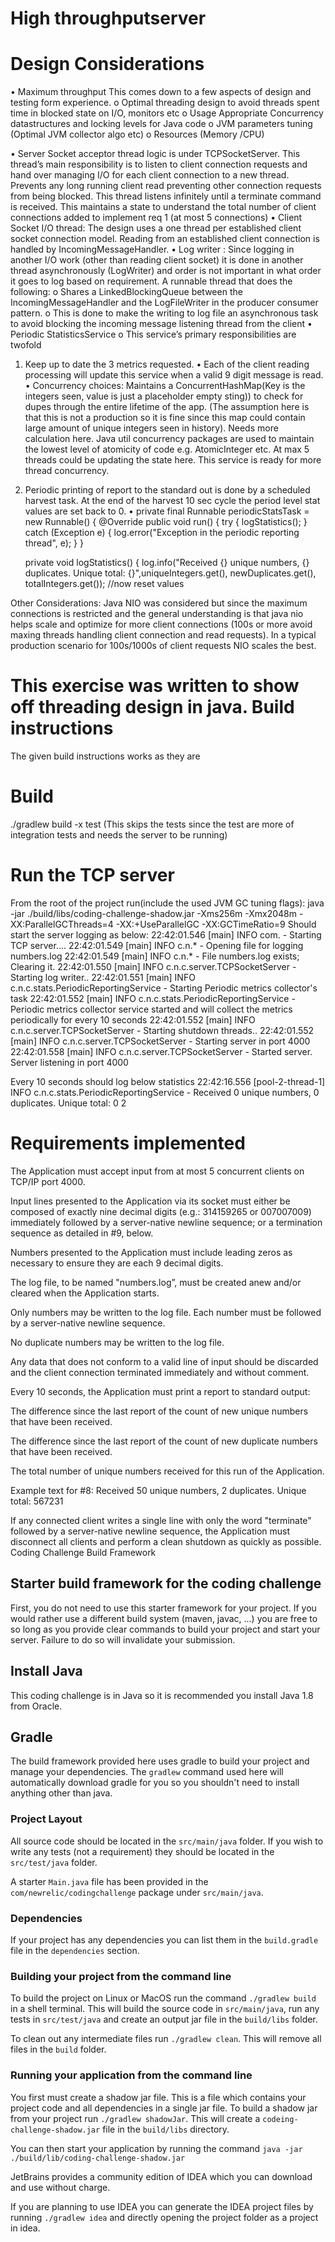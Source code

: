 # High throughputserver


Design Considerations
=====================
•	Maximum throughput This comes down to a few aspects of design and testing form experience. 
o	Optimal threading design to avoid threads spent time in blocked state on I/O, monitors etc 
o	Usage Appropriate Concurrency datastructures and locking levels for Java code
o	JVM parameters tuning (Optimal JVM collector algo etc)
o	Resources (Memory /CPU)

•	Server Socket acceptor thread logic is under TCPSocketServer. This thread’s main responsibility is to listen to client connection requests and hand over managing I/O for each client connection to a new thread.  Prevents any long running client read preventing other connection requests from being blocked. This thread listens infinitely until a terminate command is received. This maintains a state to understand the total number of client connections added to implement req 1 (at most 5 connections)
•	Client Socket I/O thread: The design uses a one thread per established client socket connection model. Reading from an established client connection is handled by IncomingMessageHandler.
•	Log writer : Since logging in another I/O work (other than reading client socket) it is done in another thread asynchronously (LogWriter) and order is not important in what order it goes to log based on requirement. A runnable thread that does the following:
o	Shares a LinkedBlockingQueue between the IncomingMessageHandler and the LogFileWriter in the producer consumer pattern.
o	This is done to make the writing to log file an asynchronous task to avoid blocking the incoming message listening thread from the client
•	Periodic StatisticsService
o	This  service’s primary responsibilities are twofold	
1.	 Keep up to date the 3 metrics requested. 
•	Each of the client reading processing will update this service when a valid 9 digit message is read. 
•	Concurrency choices: Maintains a ConcurrentHashMap(Key is the integers seen, value is just a placeholder empty sting)) to check for dupes through the entire lifetime of the app. (The assumption here is that this is not a production so it is fine since this map could contain large amount of unique integers seen in history). Needs more calculation here. Java util concurrency packages are used to maintain the lowest level of atomicity of code e.g. AtomicInteger etc. At max 5 threads could be updating the state here. This service is ready for more thread concurrency.
2.	Periodic printing of report to the standard out is done by a scheduled harvest task.   At the end of the harvest 10 sec cycle the period level stat values are set back to 0.
•	private final Runnable periodicStatsTask = new Runnable() {
    @Override
    public void run() {
        try {
            logStatistics();
        } catch (Exception e) {
            log.error("Exception in the periodic reporting thread", e);
        }
    }

    private void logStatistics() {
        log.info("Received {} unique numbers, {} duplicates. Unique total: {}",uniqueIntegers.get(),
                newDuplicates.get(), totalIntegers.get());
        //now reset values



Other Considerations: 
Java NIO was considered but since the maximum connections is restricted and the general understanding is that java nio helps scale and optimize for more client connections (100s or more avoid maxing threads handling client connection and read requests). In a typical production scenario for 100s/1000s of client requests NIO scales the best. 



This exercise was written to show off threading design in java.
Build instructions
==================
The given build instructions works as they are

Build
======
./gradlew build -x test (This skips the tests since the test are more of integration tests and needs the server to be running)


Run the TCP server
==================
From the root of the project run(include the used JVM GC tuning flags):
java -jar ./build/libs/coding-challenge-shadow.jar -Xms256m -Xmx2048m -XX:ParallelGCThreads=4 -XX:+UseParallelGC -XX:GCTimeRatio=9
Should start the server logging as below:
22:42:01.546 [main] INFO  com. - Starting TCP server....
22:42:01.549 [main] INFO  c.n.* - Opening file for logging numbers.log
22:42:01.549 [main] INFO  c.n.* - File numbers.log exists; Clearing it.
22:42:01.550 [main] INFO  c.n.c.server.TCPSocketServer - Starting log writer..
22:42:01.551 [main] INFO  c.n.c.stats.PeriodicReportingService - Starting Periodic metrics collector's task
22:42:01.552 [main] INFO  c.n.c.stats.PeriodicReportingService - Periodic metrics collector service started and will collect the metrics periodically for every 10 seconds
22:42:01.552 [main] INFO  c.n.c.server.TCPSocketServer - Starting shutdown threads..
22:42:01.552 [main] INFO  c.n.c.server.TCPSocketServer - Starting server in port 4000
22:42:01.558 [main] INFO  c.n.c.server.TCPSocketServer - Started server. Server listening in port 4000


Every 10 seconds should log below statistics
22:42:16.556 [pool-2-thread-1] INFO  c.n.c.stats.PeriodicReportingService - Received 0 unique numbers, 0 duplicates. Unique total: 0
2

                                                  
Requirements implemented
========================
The Application must accept input from at most 5 concurrent clients on TCP/IP port 4000.

Input lines presented to the Application via its socket must either be composed of exactly nine decimal digits (e.g.: 314159265 or 007007009) immediately followed by a server-native newline sequence; or a termination sequence as detailed in #9, below.

Numbers presented to the Application must include leading zeros as necessary to ensure they are each 9 decimal digits.

The log file, to be named "numbers.log”, must be created anew and/or cleared when the Application starts.

Only numbers may be written to the log file. Each number must be followed by a server-native newline sequence.

No duplicate numbers may be written to the log file.

Any data that does not conform to a valid line of input should be discarded and the client connection terminated immediately and without comment.

Every 10 seconds, the Application must print a report to standard output:

The difference since the last report of the count of new unique numbers that have been received.

The difference since the last report of the count of new duplicate numbers that have been received.

The total number of unique numbers received for this run of the Application.

Example text for #8: Received 50 unique numbers, 2 duplicates. Unique total: 567231

If any connected client writes a single line with only the word "terminate" followed by a server-native newline sequence, the Application must disconnect all clients and perform a clean shutdown as quickly as possible.
Coding Challenge Build Framework

## Starter build framework for the coding challenge

First, you do not need to use this starter framework for your project.
If you would rather use a different build system (maven, javac, ...)
you are free to so long as you provide clear commands to build your
project and start your server.  Failure to do so will invalidate your
submission.


## Install Java

This coding challenge is in Java so it is recommended you install Java
1.8 from Oracle.


## Gradle

The build framework provided here uses gradle to build your project
and manage your dependencies.  The `gradlew` command used here will
automatically download gradle for you so you shouldn't need to install
anything other than java.


### Project Layout

All source code should be located in the `src/main/java` folder.
If you wish to write any tests (not a requirement) they should be
located in the `src/test/java` folder.

A starter `Main.java` file has been provided in the `com/newrelic/codingchallenge` package under `src/main/java`.


### Dependencies

If your project has any dependencies you can list them in the
`build.gradle` file in the `dependencies` section.


### Building your project from the command line

To build the project on Linux or MacOS run the command `./gradlew build` in a shell terminal.  This will build the source code in
`src/main/java`, run any tests in `src/test/java` and create an output
jar file in the `build/libs` folder.

To clean out any intermediate files run `./gradlew clean`.  This will
remove all files in the `build` folder.


### Running your application from the command line

You first must create a shadow jar file.  This is a file which contains your project code and all dependencies in a single jar file.  To build a shadow jar from your project run `./gradlew shadowJar`.  This will create a `codeing-challenge-shadow.jar` file in the `build/libs` directory.

You can then start your application by running the command
`java -jar ./build/lib/coding-challenge-shadow.jar`


JetBrains provides
a community edition of IDEA which you can download and use without
charge.

If you are planning to use IDEA you can generate the IDEA project files
by running `./gradlew idea` and directly opening the project folder
as a project in idea.
